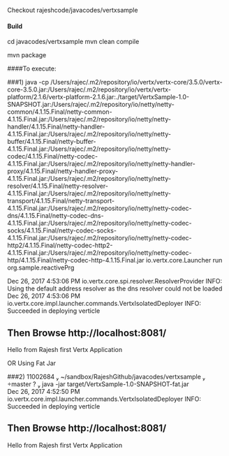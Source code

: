 

Checkout 
 rajeshcode/javacodes/vertxsample
#### Build 

cd javacodes/vertxsample
mvn clean compile

mvn package 


####To execute:

###1)
 java -cp /Users/rajec/.m2/repository/io/vertx/vertx-core/3.5.0/vertx-core-3.5.0.jar:/Users/rajec/.m2/repository/io/vertx/vertx-platform/2.1.6/vertx-platform-2.1.6.jar:./target/VertxSample-1.0-SNAPSHOT.jar:/Users/rajec/.m2/repository/io/netty/netty-common/4.1.15.Final/netty-common-4.1.15.Final.jar:/Users/rajec/.m2/repository/io/netty/netty-handler/4.1.15.Final/netty-handler-4.1.15.Final.jar:/Users/rajec/.m2/repository/io/netty/netty-buffer/4.1.15.Final/netty-buffer-4.1.15.Final.jar:/Users/rajec/.m2/repository/io/netty/netty-codec/4.1.15.Final/netty-codec-4.1.15.Final.jar:/Users/rajec/.m2/repository/io/netty/netty-handler-proxy/4.1.15.Final/netty-handler-proxy-4.1.15.Final.jar:/Users/rajec/.m2/repository/io/netty/netty-resolver/4.1.15.Final/netty-resolver-4.1.15.Final.jar:/Users/rajec/.m2/repository/io/netty/netty-transport/4.1.15.Final/netty-transport-4.1.15.Final.jar:/Users/rajec/.m2/repository/io/netty/netty-codec-dns/4.1.15.Final/netty-codec-dns-4.1.15.Final.jar:/Users/rajec/.m2/repository/io/netty/netty-codec-socks/4.1.15.Final/netty-codec-socks-4.1.15.Final.jar:/Users/rajec/.m2/repository/io/netty/netty-codec-http2/4.1.15.Final/netty-codec-http2-4.1.15.Final.jar:/Users/rajec/.m2/repository/io/netty/netty-codec-http/4.1.15.Final/netty-codec-http-4.1.15.Final.jar  io.vertx.core.Launcher run  org.sample.reactivePrg
 
Dec 26, 2017 4:53:06 PM io.vertx.core.spi.resolver.ResolverProvider
INFO: Using the default address resolver as the dns resolver could not be loaded
Dec 26, 2017 4:53:06 PM io.vertx.core.impl.launcher.commands.VertxIsolatedDeployer
INFO: Succeeded in deploying verticle

## Then Browse http://localhost:8081/
Hello from Rajesh first Vertx Application


OR Using Fat Jar

###2)
 11002684  ~/sandbox/RajeshGithub/javacodes/vertxsample  master ?  java -jar target/VertxSample-1.0-SNAPSHOT-fat.jar                  
Dec 26, 2017 4:52:50 PM io.vertx.core.impl.launcher.commands.VertxIsolatedDeployer
INFO: Succeeded in deploying verticle

## Then Browse http://localhost:8081/
Hello from Rajesh first Vertx Application
